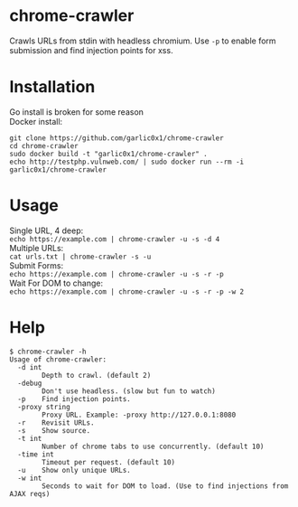 # chrome-crawler
Crawls URLs from stdin with headless chromium.  Use `-p` to enable form submission and find injection points for xss.  

# Installation
Go install is broken for some reason  
Docker install:  
```
git clone https://github.com/garlic0x1/chrome-crawler
cd chrome-crawler
sudo docker build -t "garlic0x1/chrome-crawler" .
echo http://testphp.vulnweb.com/ | sudo docker run --rm -i garlic0x1/chrome-crawler
```

# Usage
Single URL, 4 deep:  
`echo https://example.com | chrome-crawler -u -s -d 4`  
Multiple URLs:  
`cat urls.txt | chrome-crawler -s -u`  
Submit Forms:  
`echo https://example.com | chrome-crawler -u -s -r -p`  
Wait For DOM to change:  
`echo https://example.com | chrome-crawler -u -s -r -p -w 2`  

# Help
```
$ chrome-crawler -h
Usage of chrome-crawler:
  -d int
    	Depth to crawl. (default 2)
  -debug
    	Don't use headless. (slow but fun to watch)
  -p	Find injection points.
  -proxy string
    	Proxy URL. Example: -proxy http://127.0.0.1:8080
  -r	Revisit URLs.
  -s	Show source.
  -t int
    	Number of chrome tabs to use concurrently. (default 10)
  -time int
    	Timeout per request. (default 10)
  -u	Show only unique URLs.
  -w int
    	Seconds to wait for DOM to load. (Use to find injections from AJAX reqs)
```
